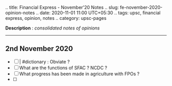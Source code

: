 .. title: Financial Express - November'20  Notes
.. slug: fe-november-2020-opinion-notes
.. date: 2020-11-01 11:00 UTC+05:30
.. tags: upsc, financial express, opinion, notes
.. category: upsc-pages

**Description** : *consolidated notes of opinions*
<!-- TEASER_END -->

***

## 2nd November 2020
- [ ] | #dictionary : Obviate ?
- [ ] What are the functions of SFAC ? NCDC ? 
- [ ] What progress has been made in agriculture with FPOs ?
- [ ] 